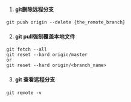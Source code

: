 1. #### git删除远程分支 ####
``` 
git push origin --delete {the_remote_branch}
```
2. #### git pull强制覆盖本地文件 ####
```
git fetch --all
git reset --hard origin/master
or 
git reset --hard origin/<branch_name>
```
3. #### git 查看远程分支
```
git remote -v
```
